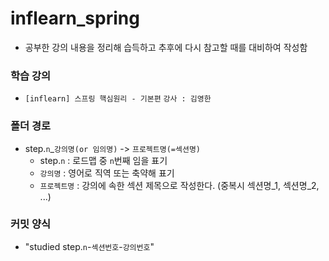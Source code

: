 # inflearn_spring
- 공부한 강의 내용을 정리해 습득하고 추후에 다시 참고할 때를 대비하여 작성함

### 학습 강의
- `[inflearn] 스프링 핵심원리 - 기본편` `강사 : 김영한`

### 폴더 경로
- step.`n`_`강의명(or 임의명)` -> `프로젝트명(=섹션명)`
  - step.`n` : 로드맵 중 `n`번째 임을 표기
  - `강의명` : 영어로 직역 또는 축약해 표기
  - `프로젝트명` : 강의에 속한 섹션 제목으로 작성한다. (중복시 섹션명_1, 섹션명_2, ...)

### 커밋 양식
- "studied step.`n`-`섹션번호`-`강의번호`"
